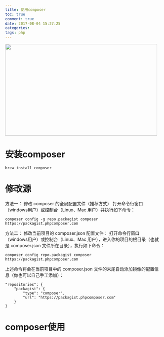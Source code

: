 ```yaml
---
title: 使用composer
toc: true
comment: true
date: 2017-08-04 15:27:25
categories:
tags: php
---
```




<img src="/images/20170804150183174467257.png" width="492" height="297"/>


<!--more-->

# 安装composer

```
brew install composer
```

# 修改源

方法一： 修改 composer 的全局配置文件（推荐方式）
打开命令行窗口（windows用户）或控制台（Linux、Mac 用户）并执行如下命令：

```
composer config -g repo.packagist composer https://packagist.phpcomposer.com
```

方法二： 修改当前项目的 composer.json 配置文件：
打开命令行窗口（windows用户）或控制台（Linux、Mac 用户），进入你的项目的根目录（也就是 composer.json 文件所在目录），执行如下命令：

```
composer config repo.packagist composer https://packagist.phpcomposer.com
```

上述命令将会在当前项目中的 composer.json 文件的末尾自动添加镜像的配置信息（你也可以自己手工添加）：
```
"repositories": {
    "packagist": {
        "type": "composer",
        "url": "https://packagist.phpcomposer.com"
    }
}
```


# composer使用


